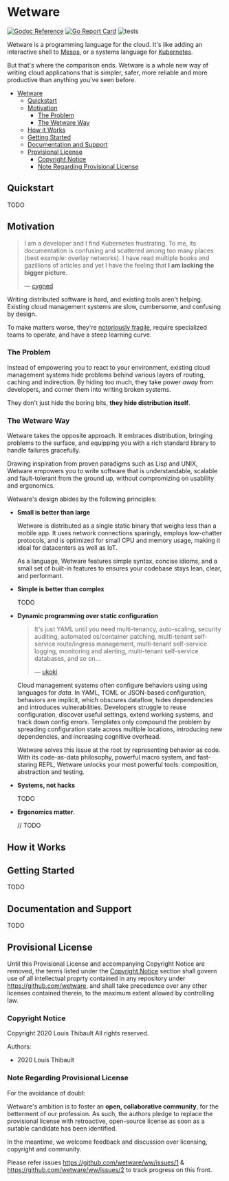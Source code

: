# Wetware

[![Godoc Reference](https://img.shields.io/badge/godoc-reference-blue.svg?style=flat-square)](https://godoc.org/github.com/wetware/ww)
[![Go Report Card](https://goreportcard.com/badge/github.com/SentimensRG/ctx?style=flat-square)](https://goreportcard.com/report/github.com/wetware/ww)
![tests](https://github.com/wetware/ww/workflows/Go/badge.svg)

Wetware is a programming language for the cloud.  It's like adding an interactive shell to [Mesos](https://mesos.apache.org/), or a systems language for [Kubernetes](https://kubernetes.io/).

But that's where the comparison ends.  Wetware is a whole new way of writing cloud applications that is simpler, safer, more reliable and more productive than anything you've seen before.

- [Wetware](#wetware)
  - [Quickstart](#quickstart)
  - [Motivation](#motivation)
    - [The Problem](#the-problem)
    - [The Wetware Way](#the-wetware-way)
  - [How it Works](#how-it-works)
  - [Getting Started](#getting-started)
  - [Documentation and Support](#documentation-and-support)
  - [Provisional License](#provisional-license)
    - [Copyright Notice](#copyright-notice)
    - [Note Regarding Provisional License](#note-regarding-provisional-license)

## Quickstart

TODO

<!-- See our official [Getting Started](https://wetware.dev/quickstart) guide if this is your first time working with Wetware.

For all other documentation, including installation, worked examples, and support, refer to the [documentation section](#documentation-and-support).

[Try it](https://wetware.dev/try) in your browser. -->

## Motivation

>I am a developer and I find Kubernetes frustrating. To me, its documentation is confusing and scattered among too many places (best example: overlay networks). I have read multiple books and gazillions of articles and yet I have the feeling that **I am lacking the bigger picture.**
>
>    — [cygned](https://news.ycombinator.com/item?id=18955326)

Writing distributed software is hard, and existing tools aren't helping.  Existing cloud management systems are slow, cumbersome, and confusing by design.

To make matters worse, they're [notoriously fragile](https://k8s.af/), require specialized teams to operate, and have a steep learning curve.

### The Problem

Instead of empowering you to react to your environment, existing cloud management systems hide problems behind various layers of routing, caching and indirection.  By hiding too much, they take power *away* from developers, and corner them into writing broken systems.

They don't just hide the boring bits, **they hide distribution itself**.

### The Wetware Way

Wetware takes the opposite approach.  It embraces distribution, bringing problems to the surface, and equipping you with a rich standard library to handle failures gracefully.

Drawing inspiration from proven paradigms such as Lisp and UNIX, Wetware empowers you to write software that is understandable, scalable and fault-tolerant from the ground up, without compromizing on usability and ergonomics.

Wetware's design abides by the following principles:

- **Small is better than large**

  Wetware is distributed as a single static binary that weighs less than a mobile app.  It uses network connections sparingly, employs low-chatter protocols, and is optimized for small CPU and memory usage, making it ideal for datacenters as well as IoT.

  As a language, Wetware features simple syntax, concise idioms, and a small set of built-in features to ensures your codebase stays lean, clear, and performant.
  
- **Simple is better than complex**
  
  TODO

  <!-- // handful of moving parts => understandable/adoptable by all -->

  <!-- With airtight abstractions and only a handful of moving parts, Wetware is understandable and adoptable by all. -->


<!-- - **Libraries, not frameworks**   -->
  
- **Dynamic programming over static configuration**

  >It's just YAML until you need multi-tenancy, auto-scaling, security auditing, automated os/container patching, multi-tenant self-service route/ingress management, multi-tenant self-service logging, monitoring and alerting, multi-tenant self-service databases, and so on...
  >
  > — [ukoki](https://news.ycombinator.com/item?id=18963198)

  Cloud management systems often configure behaviors using using languages for _data_.  In YAML, TOML or JSON-based configuration, behaviors are implicit, which obscures dataflow, hides dependencies and introduces vulnerabilities.  Developers struggle to reuse configuration, discover useful settings, extend working systems, and track down config errors.  Templates only compound the problem by spreading configuration state across multiple locations, introducing new dependencies, and increasing cognitive overhead.
  
  Wetware solves this issue at the root by representing behavior as code.  With its code-as-data philosophy, powerful macro system, and fast-staring REPL, Wetware unlocks your most powerful tools:  composition, abstraction and testing.
  
- **Systems, not hacks**

  TODO

  <!-- // harmony, symbiosis, gestalt, data-layer as unification



  Wetware combines multiple technologies that complement each other.

  Wetware's peer-to-peer cluster protocol is self-healing and [antifragile](https://en.wikipedia.org/wiki/Antifragility), its BitSwap protocol efficiently streams terabytes of data across your cluster, securely, and its location-aware DHT ensures you're always fetching data from the nearest source, avoiding egress costs in hybrid and multicloud setups.

  All of this happens out-of-the box, with zero additional configuration or user intervention, making Wetware truly greater than the sum of its parts. -->

- **Ergonomics matter**.

  // TODO  <!-- iso environments, REPL, herokuness, zeroconf -->

## How it Works

<!-- TODO: technical overview (three-layer model) -->

## Getting Started

TODO

## Documentation and Support

TODO

<!-- TODO:  point people to docs, discourse, slack channel and paid support options -->

<!--
Possible names for paid-support agencies:

- Cephalogic
- Cortech  ("Cortech support"  has a nice ring to it)
- ...

-->

## Provisional License

Until this Provisional License and accompanying Copyright Notice are removed,
the terms listed under the [Copyright Notice](https://github.com/wetware/ww#copyright-notice) section shall govern use of all
intellectual proprty contained in any repository under https://github.com/wetware,
and shall take precedence over any other licenses contained therein, to the maximum extent allowed by controlling law.

### Copyright Notice

Copyright 2020 Louis Thibault
All rights reserved.

Authors:
- 2020 Louis Thibault

### Note Regarding Provisional License

For the avoidance of doubt:

Wetware's ambition is to foster an **open, collaborative community**, for the
betterment of our profession.  As such, the authors pledge to replace the provisional license
with retroactive, open-source license as soon as a suitable candidate has been identified.

In the meantime, we welcome feedback and discussion over licensing, copyright and community.

Please refer issues https://github.com/wetware/ww/issues/1 & https://github.com/wetware/ww/issues/2 to track progress on this front.

